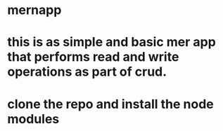 # mernapp
# this is as simple and basic mer app  that performs read and write operations as part of crud.
# clone the repo and install the node modules
